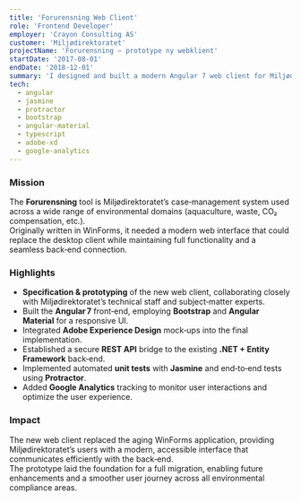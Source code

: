 ```yaml
---
title: 'Forurensning Web Client'
role: 'Frontend Developer'
employer: 'Crayon Consulting AS'
customer: 'Miljødirektoratet'
projectName: 'Forurensning – prototype ny webklient'
startDate: '2017-08-01'
endDate: '2018-12-01'
summary: 'I designed and built a modern Angular 7 web client for Miljødirektoratet’s legacy Forurensning application, enabling secure REST‑API communication with a .NET/Entity Framework back‑end.'
tech:
  - angular
  - jasmine
  - protractor
  - bootstrap
  - angular-material
  - typescript
  - adobe-xd
  - google-analytics
---
```


### Mission

The **Forurensning** tool is Miljødirektoratet’s case‑management system used across a wide range of environmental domains (aquaculture, waste, CO₂ compensation, etc.).  
Originally written in WinForms, it needed a modern web interface that could replace the desktop client while maintaining full functionality and a seamless back‑end connection.

### Highlights

- **Specification & prototyping** of the new web client, collaborating closely with Miljødirektoratet’s technical staff and subject‑matter experts.
- Built the **Angular 7** front‑end, employing **Bootstrap** and **Angular Material** for a responsive UI.
- Integrated **Adobe Experience Design** mock‑ups into the final implementation.
- Established a secure **REST API** bridge to the existing **.NET + Entity Framework** back‑end.
- Implemented automated **unit tests** with **Jasmine** and end‑to‑end tests using **Protractor**.
- Added **Google Analytics** tracking to monitor user interactions and optimize the user experience.

### Impact

The new web client replaced the aging WinForms application, providing Miljødirektoratet’s users with a modern, accessible interface that communicates efficiently with the back‑end.  
The prototype laid the foundation for a full migration, enabling future enhancements and a smoother user journey across all environmental compliance areas.
